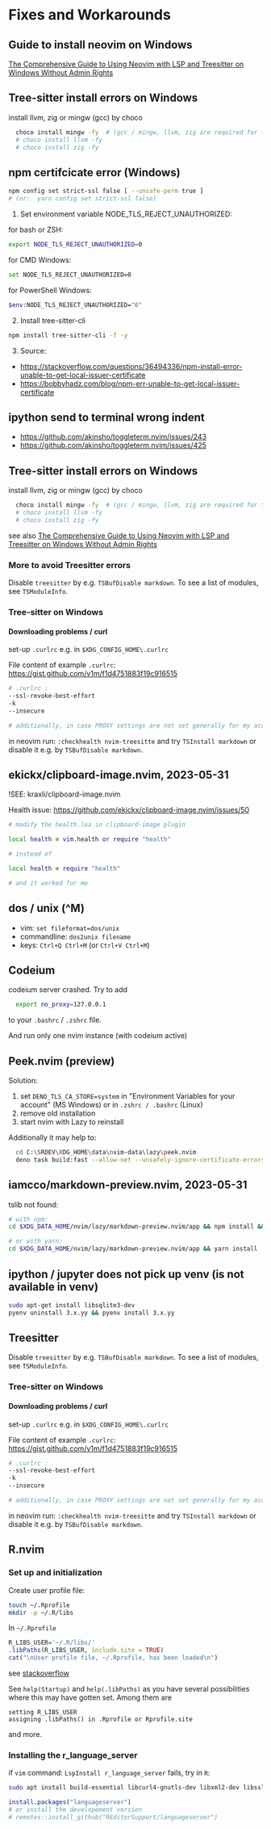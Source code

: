 # Fixes and Workarounds


## Guide to install neovim on Windows

[The Comprehensive Guide to Using Neovim with LSP and Treesitter on Windows Without Admin Rights](https://devctrl.blog/posts/neovim-on-windows/#treesitter-configuration)

## Tree-sitter install errors on Windows

install llvm, zig or mingw (gcc) by choco

```sh
  choco install mingw -fy  # (gcc / mingw, llvm, zig are required for treesitter)
  # choco install llvm -fy
  # choco install zig -fy
```

## npm certifcicate error (Windows)

```sh
npm config set strict-ssl false [ --unsafe-perm true ]  
# (or:  yarn config set strict-ssl false)
```

1. Set environment variable NODE_TLS_REJECT_UNAUTHORIZED:

for bash or ZSH:

```sh
export NODE_TLS_REJECT_UNAUTHORIZED=0
```


for CMD Windows:

```sh
set NODE_TLS_REJECT_UNAUTHORIZED=0
```

for PowerShell Windows:

```sh
$env:NODE_TLS_REJECT_UNAUTHORIZED="0"
```

2. Install tree-sitter-cli
 
```sh
npm install tree-sitter-cli -f -y
```

3. Source:

- https://stackoverflow.com/questions/36494336/npm-install-error-unable-to-get-local-issuer-certificate
- https://bobbyhadz.com/blog/npm-err-unable-to-get-local-issuer-certificate


## ipython send to terminal wrong indent

- https://github.com/akinsho/toggleterm.nvim/issues/243
- https://github.com/akinsho/toggleterm.nvim/issues/425


## Tree-sitter install errors on Windows

install llvm, zig or mingw (gcc) by choco

```sh
  choco install mingw -fy  # (gcc / mingw, llvm, zig are required for treesitter)
  # choco install llvm -fy
  # choco install zig -fy
```

see also [The Comprehensive Guide to Using Neovim with LSP and Treesitter on Windows Without Admin Rights](https://devctrl.blog/posts/neovim-on-windows/#treesitter-configuration)

### More to avoid Treesitter errors

Disable `treesitter` by e.g. `TSBufDisable markdown`. To see a list of modules, see `TSModuleInfo`.

### Tree-sitter on Windows

#### Downloading problems / curl

set-up `.curlrc` e.g. in `$XDG_CONFIG_HOME\.curlrc`

File content of example `.curlrc`: https://gist.github.com/v1m/f1d4751883f19c916515

```sh
# .curlrc :
--ssl-revoke-best-effort
-k
--insecure

# additionally, in case PROXY settings are not set generally for my account, I can set it in .curlrc
```

in neovim run: `:checkhealth nvim-treesitte` and try `TSInstall markdown` or disable it e.g. by `TSBufDisable markdown`.

## ekickx/clipboard-image.nvim, 2023-05-31

!SEE: kraxli/clipboard-image.nvim

Health issue: https://github.com/ekickx/clipboard-image.nvim/issues/50


```zsh
# modify the health.lua in clipboard-image plugin

local health = vim.health or require "health"

# instead of

local health = require "health"

# and it worked for me
```

## dos / unix (^M)

- vim: `set fileformat=dos/unix`
- commandline: `dos2unix filename`
- keys: `Ctrl+Q Ctrl+M` (or `Ctrl+V Ctrl+M`)

## Codeium

codeium server crashed. Try to add

```zsh
  export no_proxy=127.0.0.1
```

to your `.bashrc` / `.zshrc` file.

And run only one nvim instance (with codeium active) 

## Peek.nvim (preview)

Solution:

1. set <export> `DENO_TLS_CA_STORE=system` in "Environment Variables for your account" (MS Windows) or in `.zshrc / .bashrc` (Linux)
2. remove old installation
3. start nvim with Lazy to reinstall

Additionally it may help to:

```sh
  cd C:\SRDEV\XDG_HOME\data\nvim-data\lazy\peek.nvim
  deno task build:fast --allow-net --unsafely-ignore-certificate-errors --quiet
```

## iamcco/markdown-preview.nvim, 2023-05-31

tslib not found:

```zsh
# with npm:
cd $XDG_DATA_HOME/nvim/lazy/markdown-preview.nvim/app && npm install && npm audit fix --force

# or with yarn:
cd $XDG_DATA_HOME/nvim/lazy/markdown-preview.nvim/app && yarn install
```

## ipython / jupyter does not pick up venv (is not available in venv)

```zsh
sudo apt-get install libsqlite3-dev
pyenv uninstall 3.x.yy && pyenv install 3.x.yy
```

## Treesitter

Disable `treesitter` by e.g. `TSBufDisable markdown`. To see a list of modules, see `TSModuleInfo`.

### Tree-sitter on Windows

#### Downloading problems / curl

set-up `.curlrc` e.g. in `$XDG_CONFIG_HOME\.curlrc`

File content of example `.curlrc`: https://gist.github.com/v1m/f1d4751883f19c916515

```sh
# .curlrc :
--ssl-revoke-best-effort
-k
--insecure

# additionally, in case PROXY settings are not set generally for my account, I can set it in .curlrc
```

in neovim run: `:checkhealth nvim-treesitte` and try `TSInstall markdown` or disable it e.g. by `TSBufDisable markdown`.

## R.nvim


### Set up and initialization

Create user profile file:

```sh
touch ~/.Rprofile
mkdir -p ~/.R/libs
```

In `~/.Rprofile`


```r
R_LIBS_USER='~/.R/libs/'
.libPaths(R_LIBS_USER, include.site = TRUE)
cat("\nUser profile file, ~/.Rprofile, has been loaded\n")
```

see [stackoverflow](https://stackoverflow.com/a/31707983) 

See `help(Startup)` and `help(.libPaths)` as you have several possibilities where this may have gotten set. Among them are

    setting R_LIBS_USER
    assigning .libPaths() in .Rprofile or Rprofile.site

and more. 

### Installing the r_language_server

if `vim` command: `LspInstall r_language_server` fails, try in `R`:

```sh
sudo apt install build-essential libcurl4-gnutls-dev libxml2-dev libssl-dev
```

```R
install.packages("languageserver")
# or install the developement version
# remotes::install_github("REditorSupport/languageserver")
```
